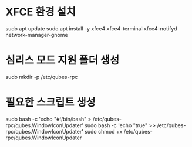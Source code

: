 # XFCE 환경 설치
sudo apt update
sudo apt install -y xfce4 xfce4-terminal xfce4-notifyd network-manager-gnome

# 심리스 모드 지원 폴더 생성
sudo mkdir -p /etc/qubes-rpc

# 필요한 스크립트 생성
sudo bash -c 'echo "#!/bin/bash" > /etc/qubes-rpc/qubes.WindowIconUpdater'
sudo bash -c 'echo "true" >> /etc/qubes-rpc/qubes.WindowIconUpdater'
sudo chmod +x /etc/qubes-rpc/qubes.WindowIconUpdater

